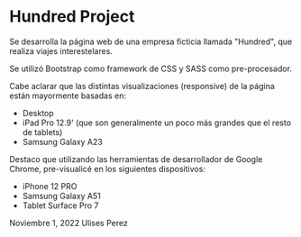 # Hundred Project

Se desarrolla la página web de una empresa ficticia llamada "Hundred", que realiza viajes interestelares.

Se utilizó Bootstrap como framework de CSS y SASS como pre-procesador.

Cabe aclarar que las distintas visualizaciones (responsive) de la página están mayormente basadas en:
  - Desktop
  - iPad Pro 12.9' (que son generalmente un poco más grandes que el resto de tablets)
  - Samsung Galaxy A23

Destaco que utilizando las herramientas de desarrollador de Google Chrome, pre-visualicé en los siguientes dispositivos:
  - iPhone 12 PRO
  - Samsung Galaxy A51
  - Tablet Surface Pro 7

Noviembre 1, 2022
Ulises Perez
